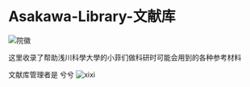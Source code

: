 # Asakawa-Library-文献库
![院徽](https://github.com/user-attachments/assets/cd139e47-feea-445c-b946-21bdf8ed4114)

这里收录了帮助浅川科學大學的小菲们做科研时可能会用到的各种参考材料

文献库管理者是 兮兮
![xixi](https://github.com/user-attachments/assets/bc72d90a-0ec8-41e2-a754-4bb3838d4cb9)
